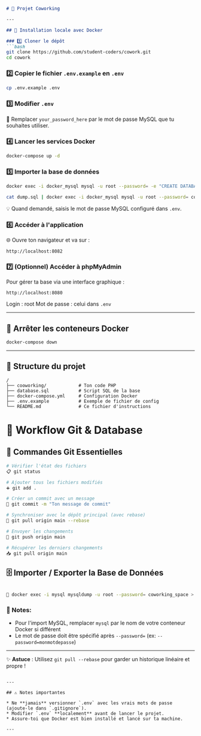 

````markdown
# 🏢 Projet Coworking

---

## 🚀 Installation locale avec Docker

### 1️⃣ Cloner le dépôt  
```bash
git clone https://github.com/student-coders/cowork.git
cd cowork
````

### 2️⃣ Copier le fichier `.env.example` en `.env`

```bash
cp .env.example .env
```

### 3️⃣ Modifier `.env`

🔧 Remplacer `your_password_here` par le mot de passe MySQL que tu souhaites utiliser.

### 4️⃣ Lancer les services Docker

```bash
docker-compose up -d
```

### 5️⃣ Importer la base de données

```bash
docker exec -i docker_mysql mysql -u root --password= -e "CREATE DATABASE IF NOT EXISTS coworking_space;"

cat dump.sql | docker exec -i docker_mysql mysql -u root --password= coworking_space

```

💡 Quand demandé, saisis le mot de passe MySQL configuré dans `.env`.

### 6️⃣ Accéder à l'application

🌐 Ouvre ton navigateur et va sur :

```
http://localhost:8082
```

### 7️⃣ (Optionnel) Accéder à phpMyAdmin

Pour gérer ta base via une interface graphique :

```
http://localhost:8080
```

Login : root
Mot de passe : celui dans `.env`

---

## 🛑 Arrêter les conteneurs Docker

```bash
docker-compose down
```

---

## 📁 Structure du projet

```
/
├── cooworking/            # Ton code PHP
├── database.sql           # Script SQL de la base
├── docker-compose.yml     # Configuration Docker
├── .env.example           # Exemple de fichier de config
└── README.md              # Ce fichier d'instructions
```




# 🚀 Workflow Git & Database

## 🔄 Commandes Git Essentielles

```bash
# Vérifier l'état des fichiers
📋 git status

# Ajouter tous les fichiers modifiés
➕ git add .

# Créer un commit avec un message
💾 git commit -m "Ton message de commit"

# Synchroniser avec le dépôt principal (avec rebase)
🔄 git pull origin main --rebase

# Envoyer les changements
🚀 git push origin main

# Récupérer les derniers changements
📥 git pull origin main
```

## 🗄️ Importer / Exporter la Base de Données

```bash

🐳 docker exec -i mysql mysqldump -u root --password= coworking_space > dump.sql
```

### 📝 Notes:
- Pour l'import MySQL, remplacer `mysql` par le nom de votre conteneur Docker si différent
- Le mot de passe doit être spécifié après `--password=` (ex: `--password=monmotdepasse`)

---

✨ **Astuce** : Utilisez `git pull --rebase` pour garder un historique linéaire et propre !
```

---

## ⚠️ Notes importantes

* Ne **jamais** versionner `.env` avec les vrais mots de passe (ajoute-le dans `.gitignore`).
* Modifier `.env` **localement** avant de lancer le projet.
* Assure-toi que Docker est bien installé et lancé sur ta machine.

---